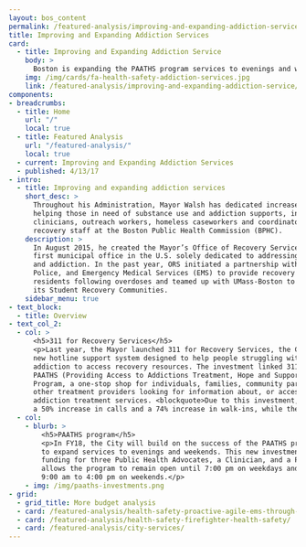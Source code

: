 ```yaml
---
layout: bos_content
permalink: /featured-analysis/improving-and-expanding-addiction-service/
title: Improving and Expanding Addiction Services
card:
  - title: Improving and Expanding Addiction Service
    body: >
      Boston is expanding the PAATHS program services to evenings and weekends
    img: /img/cards/fa-health-safety-addiction-services.jpg
    link: /featured-analysis/improving-and-expanding-addiction-service/
components:
- breadcrumbs:
  - title: Home
    url: "/"
    local: true
  - title: Featured Analysis
    url: "/featured-analysis/"
    local: true
  - current: Improving and Expanding Addiction Services
  - published: 4/13/17
- intro:
  - title: Improving and expanding addiction services
    short_desc: >
      Throughout his Administration, Mayor Walsh has dedicated increased resources for 
      helping those in need of substance use and addiction supports, including 55 
      clinicians, outreach workers, homeless caseworkers and coordinators and other 
      recovery staff at the Boston Public Health Commission (BPHC). 
    description: >
      In August 2015, he created the Mayor’s Office of Recovery Services (ORS), the 
      first municipal office in the U.S. solely dedicated to addressing substance use 
      and addiction. In the past year, ORS initiated a partnership with Boston Fire, 
      Police, and Emergency Medical Services (EMS) to provide recovery resources to 
      residents following overdoses and teamed up with UMass-Boston to support 
      its Student Recovery Communities.
    sidebar_menu: true
- text_block:
  - title: Overview
- text_col_2:
  - col: >
      <h5>311 for Recovery Services</h5>
      <p>Last year, the Mayor launched 311 for Recovery Services, the City of Boston's 
      new hotline support system designed to help people struggling with substance use and 
      addiction to access recovery resources. The investment linked 311 service with the 
      PAATHS (Providing Access to Addictions Treatment, Hope and Support) 
      Program, a one-stop shop for individuals, families, community partners, and 
      other treatment providers looking for information about, or access to, 
      addiction treatment services. <blockquote>Due to this investment, PAATHS has seen 
      a 50% increase in calls and a 74% increase in walk-ins, while the number of new 
  - col: 
    - blurb: >
        <h5>PAATHS program</h5>
        <p>In FY18, the City will build on the success of the PAATHS program and enable it 
        to expand services to evenings and weekends. This new investment, which includes 
        funding for three Public Health Advocates, a Clinician, and a Program Director, 
        allows the program to remain open until 7:00 pm on weekdays and from 
        9:00 am to 4:00 pm on weekends.</p>
    - img: /img/paaths-investments.png
- grid: 
  - grid_title: More budget analysis
  - card: /featured-analysis/health-safety-proactive-agile-ems-through-data/
  - card: /featured-analysis/health-safety-firefighter-health-safety/
  - card: /featured-analysis/city-services/
---
```


